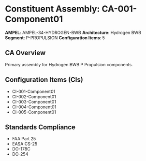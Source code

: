 # Constituent Assembly: CA-001-Component01

**AMPEL**: AMPEL-34-HYDROGEN-BWB
**Architecture**: Hydrogen BWB
**Segment**: P-PROPULSION
**Configuration Items**: 5

## CA Overview
Primary assembly for Hydrogen BWB P Propulsion components.

## Configuration Items (CIs)
- CI-001-Component01
- CI-002-Component01
- CI-003-Component01
- CI-004-Component01
- CI-005-Component01

## Standards Compliance
- FAA Part 25
- EASA CS-25
- DO-178C
- DO-254
